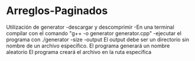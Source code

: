 # Arreglos-Paginados
Utilización de generator
-descargar y descomprimir
-En una terminal compilar con el comando "g++ -o generator generator.cpp"
-ejecutar el programa con ./generator -size <SIZE> -output <OUTPUT FILE PATH>
El output debe ser un directorio sin nombre de un archivo específico. El programa generará un nombre aleatorio
El programa creará el archivo en la ruta específica
